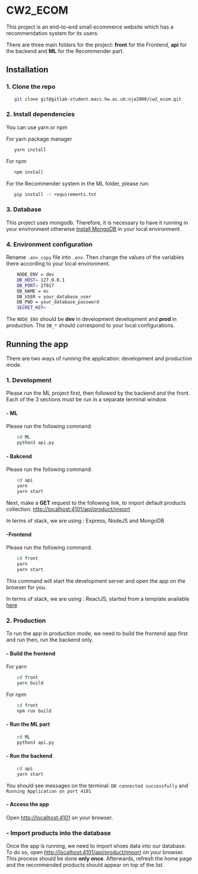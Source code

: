 # CW2_ECOM
This project is an end-to-end small ecommerce website which has a recommendation system for its users.

There are three main folders for the project: **front** for the Frontend, **api** for the backend and **ML** for the Recommender part.


## Installation
### 1. Clone the repo
```bash
   git clone git@gitlab-student.macs.hw.ac.uk:nja2000/cw2_ecom.git
```
### 2. Install dependencies
You can use yarn or npm

For yarn package manager
```bash
   yarn install
```
For npm 
```bash
   npm install
```
For the Recommender system in the ML folder, please run:
```bash
   pip install -r requirements.txt
```

### 3. Database 
This project uses mongodb. Therefore, it is necessary to have it running in your environment otherwise [Install MongoDB](https://docs.mongodb.com/manual/installation/#mongodb-community-edition-installation-tutorials) in your local environment.


### 4. Environment configuration
Rename ``.env_copy`` file into ``.env``. Then change the values of the variables there according to your local environment.

```bash
    NODE_ENV = dev
    DB_HOST= 127.0.0.1
    DB_PORT= 27017
    DB_NAME = ec
    DB_USER = your_database_user
    DB_PWD = your_database_password
    SECRET_KEY= 
```
The ``NODE_ENV`` should be __dev__ in development development and __prod__ in production. The ``DB_*`` should correspond to your local configurations. 

## Running the app
There are two ways of running the application: development and production mode.
### 1. Development
Please run the ML project first, then followed by the backend and the front. Each of the 3 sections must be run in a separate terminal window.


#### - ML

Please run the following command.

```bash
    cd ML
    python3 api.py
```

#### - Bakcend

Please run the following command.

```bash
    cd api
    yarn
    yarn start
```

Next, make a __GET__ request to the following link, to import default products collection: [http://localhost:4101/api/product/import](http://localhost:4101/api/product/import) 

In terms of stack, we are using : Express, NodeJS and MongoDB

#### -Frontend

Please run the following command.

```bash
    cd front
    yarn
    yarn start
```
This command will start the development server and open the app on the browser for you.

In terms of stack, we are using : ReactJS, started from a template available [here](https://github.com/BPouncey/ReactJS-ecommerce-template) 

### 2. Production
To run the app in production mode, we need to build the frontend app first and run then, run the backend only.
#### - Build the frontend
For yarn
```bash
    cd front
    yarn build
```
For npm
```bash
    cd front
    npm run build
```

#### - Run the ML part

```bash
    cd ML
    python3 api.py
```


#### - Run the backend

```bash
    cd api
    yarn start
```

You should see messages on the terminal: ``DB connected successfully`` and ``Running Application on port 4101`` 
#### - Access the app
Open [http://localhost:4101](http://localhost:4101) on your browser. 

###  - Import products into the database
Once the app is running, we need to import shoes data into our database. To do so, open [http://localhost:4101/api/product/import](http://localhost:4101/api/product/import) on your browser. This process should be done __only once__. Afterwards, refresh the home page and the recommended products should appear on top of the list.
